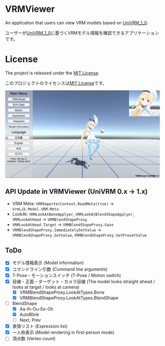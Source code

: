 # VRMViewer

An application that users can view VRM models based on [UniVRM_1_0](https://github.com/vrm-c/UniVRM_1_0).  

ユーザーが[UniVRM_1_0](https://github.com/vrm-c/UniVRM_1_0)に基づくVRMモデル情報を確認できるアプリケーションです。

# License

The project is released under the [MIT License](License.txt).

このプロジェクトのライセンスは[MIT License](License.txt)です。

![VRMViewerInterface](Pictures/VRMViewerInterface.jpg)

## API Update in VRMViewer (UniVRM 0.x -> 1.x)

* VRM Meta: `VRMImporterContext.ReadMeta(true)` -> `VrmLib.Model.VRM.Meta`
* LookAt: `VRMLookAtBoneApplyer`, `VRMLookAtBlendShapeApplyer`, `VRMLookAtHead` -> `VRMBlendShapeProxy`
* `VRMLookAtHead.Target` -> `VRMBlendShapeProxy.Gaze`
* `VRMBlendShapeProxy.ImmediatelySetValue` -> `VRMBlendShapeProxy.SetValue`, `VRMBlendShapeProxy.SetPresetValue`

## ToDo

* [x] モデル情報表示 (Model information)
* [x] コマンドライン引数 (Command line arguments)
* [x] T-Pose・モーションスイッチ (T-Pose / Motion switch)
* [x] 目線・正面・ターゲット・カメラ目線 (The model looks straight ahead / looks at target / looks at camera)
    * [x] VRMBlendShapeProxy.LookAtTypes.Bone
    * [x] VRMBlendShapeProxy.LookAtTypes.BlendShape
* [ ] BlendShape
    * [x] Aa-Ih-Ou-Ee-Oh
    * [x] AutoBlink 
    * [ ] Next, Prev
* [x] 表情リスト (Expression list)
* [x] 一人称表示 (Model rendering in first-person mode)
* [ ] 頂点数 (Vertex count)
